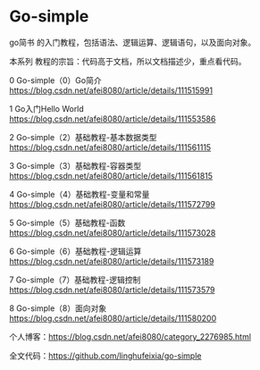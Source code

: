 # Go-simple
go简书 的入门教程，包括语法、逻辑运算、逻辑语句，以及面向对象。

本系列 教程的宗旨：代码高于文档，所以文档描述少，重点看代码。

0 Go-simple（0）Go简介
https://blog.csdn.net/afei8080/article/details/111515991

1 Go入门Hello World
https://blog.csdn.net/afei8080/article/details/111553586

2 Go-simple（2）基础教程-基本数据类型
https://blog.csdn.net/afei8080/article/details/111561115

3 Go-simple（3）基础教程-容器类型
https://blog.csdn.net/afei8080/article/details/111561815

4 Go-simple（4）基础教程-变量和常量
https://blog.csdn.net/afei8080/article/details/111572799

5 Go-simple（5）基础教程-函数
https://blog.csdn.net/afei8080/article/details/111573028

6 Go-simple（6）基础教程-逻辑运算
https://blog.csdn.net/afei8080/article/details/111573189

7 Go-simple（7）基础教程-逻辑控制
https://blog.csdn.net/afei8080/article/details/111573579

8 Go-simple（8）面向对象
https://blog.csdn.net/afei8080/article/details/111580200

个人博客：https://blog.csdn.net/afei8080/category_2276985.html

全文代码：https://github.com/linghufeixia/go-simple
